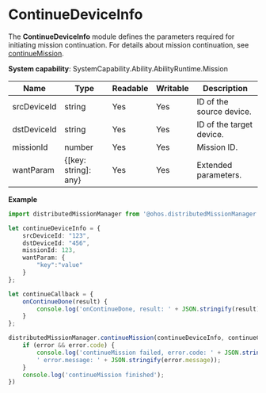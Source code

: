 # ContinueDeviceInfo

The **ContinueDeviceInfo** module defines the parameters required for initiating mission continuation. For details about mission continuation, see [continueMission](js-apis-distributedMissionManager.md#distributedmissionmanagercontinuemission).

**System capability**: SystemCapability.Ability.AbilityRuntime.Mission

| Name      | Type  | Readable  | Writable  | Description     |
| -------- | ------ | ---- | ---- | ------- |
| srcDeviceId | string | Yes   | Yes   | ID of the source device.|
| dstDeviceId | string | Yes   | Yes   | ID of the target device.|
| missionId | number | Yes   | Yes   | Mission ID.|
| wantParam | {[key: string]: any} | Yes   | Yes   | Extended parameters.|

**Example**

  ```ts
  import distributedMissionManager from '@ohos.distributedMissionManager'

  let continueDeviceInfo = {
      srcDeviceId: "123",
      dstDeviceId: "456",
      missionId: 123,
      wantParam: {
          "key":"value"
      }
  };

  let continueCallback = {
      onContinueDone(result) {
          console.log('onContinueDone, result: ' + JSON.stringify(result));
      }
  };

  distributedMissionManager.continueMission(continueDeviceInfo, continueCallback, (error) => {
      if (error && error.code) {
          console.log('continueMission failed, error.code: ' + JSON.stringify(error.code) +
          ' error.message: ' + JSON.stringify(error.message));
      }
      console.log('continueMission finished');
  })
  ```
